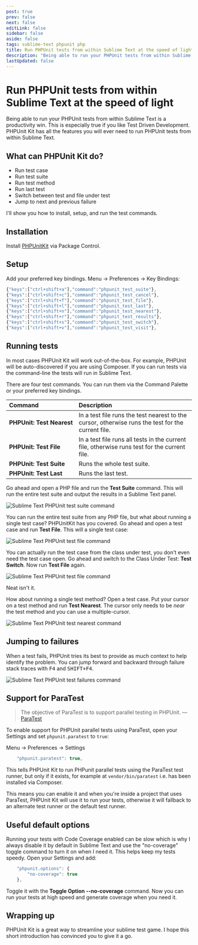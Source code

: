 ```yaml
---
post: true
prev: false
next: false
editLink: false
sidebar: false
aside: false
tags: sublime-text phpunit php
title: Run PHPUnit tests from within Sublime Text at the speed of light
description: "Being able to run your PHPUnit tests from within Sublime Text is a productivity win. This is especially true if you like Test Driven Development. PHPUnit Kit has all the features you will ever need to run PHPUnit tests from within Sublime Text."
lastUpdated: false
---
```


# Run PHPUnit tests from within Sublime Text at the speed of light

Being able to run your PHPUnit tests from within Sublime Text is a productivity win. This is especially true if you like Test Driven Development. PHPUnit Kit has all the features you will ever need to run PHPUnit tests from within Sublime Text.

## What can PHPUnit Kit do?

* Run test case
* Run test suite
* Run test method
* Run last test
* Switch between test and file under test
* Jump to next and previous failure

I'll show you how to install, setup, and run the test commands.

## Installation

Install [PHPUnitKit](https://packagecontrol.io/packages/PHPUnitKit?ref=blog.gerardroche.com) via Package Control.

## Setup

Add your preferred key bindings. Menu → Preferences → Key Bindings:

```js
{"keys":["ctrl+shift+a"],"command":"phpunit_test_suite"},
{"keys":["ctrl+shift+c"],"command":"phpunit_test_cancel"},
{"keys":["ctrl+shift+f"],"command":"phpunit_test_file"},
{"keys":["ctrl+shift+l"],"command":"phpunit_test_last"},
{"keys":["ctrl+shift+n"],"command":"phpunit_test_nearest"},
{"keys":["ctrl+shift+r"],"command":"phpunit_test_results"},
{"keys":["ctrl+shift+s"],"command":"phpunit_test_switch"},
{"keys":["ctrl+shift+v"],"command":"phpunit_test_visit"},
```

## Running tests

In most cases PHPUnit Kit will work out-of-the-box. For example, PHPUnit will be auto-discovered if you are using Composer. If you can run tests via the command-line the tests will run in Sublime Text.

There are four test commands. You can run them via the Command Palette or your preferred key bindings.

Command                 | Description
:---------------------- | :----------
**PHPUnit:&nbsp;Test&nbsp;Nearest**   | In a test file runs the test nearest to the cursor, otherwise runs the test for the current file.
**PHPUnit:&nbsp;Test&nbsp;File**      | In a test file runs all tests in the current file, otherwise runs test for the current file.
**PHPUnit:&nbsp;Test&nbsp;Suite**     | Runs the whole test suite.
**PHPUnit:&nbsp;Test&nbsp;Last**      | Runs the last test.

Go ahead and open a PHP file and run the **Test Suite** command. This will run the entire test suite and output the results in a Sublime Text panel.

![Sublime Text PHPUnit test suite command](/assets/images/2023-05-05-test-suite.webp)

You can run the entire test suite from any PHP file, but what about running a single test case? PHPUnitKit has you covered. Go ahead and open a test case and run **Test File**. This will a single test case:

![Sublime Text PHPUnit test file command](/assets/images/2023-05-05-test-file.webp)

You can actually run the test case from the class under test, you don't even need the test case open. Go ahead and switch to the Class Under Test: **Test Switch**. Now run **Test File** again.

![Sublime Text PHPUnit test file command](/assets/images/2023-05-05-test-file-again.webp)

Neat isn't it.

How about running a single test method? Open a test case. Put your cursor on a test method and run **Test Nearest**. The cursor only needs to be *near* the test method and you can use a multiple-cursor.

![Sublime Text PHPUnit test nearest command](/assets/images/2023-05-05-test-nearest.webp)

## Jumping to failures

When a test fails, PHPUnit tries its best to provide as much context to help identify the problem. You can jump forward and backward through failure stack traces with <kbd>F4</kbd> and <kbd>SHIFT+F4</kbd>.

![Sublime Text PHPUnit test failures command](/assets/images/2023-05-05-test-failures.webp)

## Support for ParaTest

> The objective of ParaTest is to support parallel testing in PHPUnit.
> &mdash; [ParaTest](https://github.com/paratestphp/paratest?ref=blog.gerardroche.com)

To enable support for PHPUnit parallel tests using ParaTest, open your Settings and set `phpunit.paratest` to `true`:

Menu → Preferences → Settings

```js
    "phpunit.paratest": true,
```

This tells PHPUnit Kit to run PHPunit parallel tests using the ParaTest test runner, but only if it exists, for example at `vendor/bin/paratest` i.e. has been installed via Composer.

This means you can enable it and when you're inside a project that uses ParaTest, PHPUnit Kit will use it to run your tests, otherwise it will fallback to an alternate test runner or the default test runner.

## Useful default options

Running your tests with Code Coverage enabled can be slow which is why I always disable it by default in Sublime Text and use the "no-coverage" toggle command to turn it on when I need it. This helps keep my tests speedy. Open your Settings and add:

```js
    "phpunit.options": {
        "no-coverage": true
    },
```

Toggle it with the **Toggle Option --no-coverage** command. Now you can run your tests at high speed and generate coverage when you need it.

## Wrapping up

PHPUnit Kit is a great way to streamline your sublime test game. I hope this short introduction has convinced you to give it a go.

